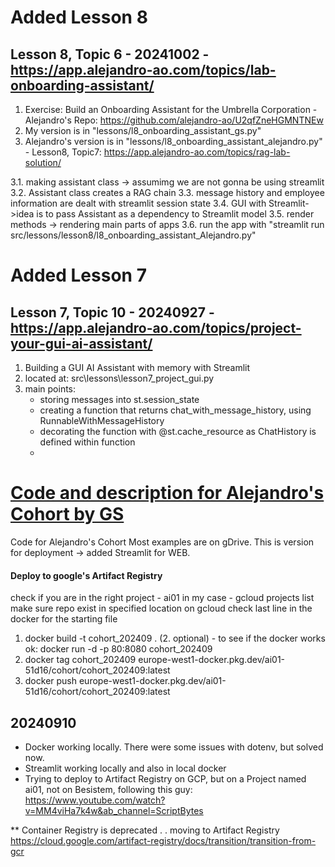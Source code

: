 # Added Lesson 8

## Lesson 8, Topic 6 - 20241002 - https://app.alejandro-ao.com/topics/lab-onboarding-assistant/

1. Exercise: Build an Onboarding Assistant for the Umbrella Corporation - Alejandro's Repo: https://github.com/alejandro-ao/U2qfZneHGMNTNEw
2. My version is in "lessons/l8_onboarding_assistant_gs.py"
3. Alejandro's version is in "lessons/l8_onboarding_assistant_alejandro.py" - Lesson8, Topic7: https://app.alejandro-ao.com/topics/rag-lab-solution/

3.1. making assistant class -> assumimg we are not gonna be using streamlit
3.2. Assistant class creates a RAG chain
3.3. message history and employee information are dealt with streamlit session state
3.4. GUI with Streamlit->idea is to pass Assistant as a dependency to Streamlit model
3.5. render methods -> rendering main parts of apps
3.6. run the app with "streamlit run src/lessons/lesson8/l8_onboarding_assistant_Alejandro.py"

# Added Lesson 7

## Lesson 7, Topic 10 - 20240927 - https://app.alejandro-ao.com/topics/project-your-gui-ai-assistant/

1.  Building a GUI AI Assistant with memory with Streamlit
2.  located at: src\lessons\lesson7_project_gui.py
3.  main points:
    - storing messages into st.session_state
    - creating a function that returns chat_with_message_history, using RunnableWithMessageHistory
    - decorating the function with @st.cache_resource as ChatHistory is defined within function
    -

# [Code and description for Alejandro's Cohort by GS](https://course.alejandro-ao.com/)

Code for Alejandro's Cohort
Most examples are on gDrive.
This is version for deployment -> added Streamlit for WEB.

#### Deploy to google's Artifact Registry

check if you are in the right project - ai01 in my case -
gcloud projects list
make sure repo exist in specified location on gcloud
check last line in the docker for the starting file

1. docker build -t cohort_202409 .
   (2. optional) - to see if the docker works ok: docker run -d -p 80:8080 cohort_202409
2. docker tag cohort_202409 europe-west1-docker.pkg.dev/ai01-51d16/cohort/cohort_202409:latest
3. docker push europe-west1-docker.pkg.dev/ai01-51d16/cohort/cohort_202409:latest

## 20240910

- Docker working locally. There were some issues with dotenv, but solved now.
- Streamlit working locally and also in local docker
- Trying to deploy to Artifact Registry on GCP, but on a Project named ai01, not on Besistem, following this guy: https://www.youtube.com/watch?v=MM4viHa7k4w&ab_channel=ScriptBytes

\*\* Container Registry is deprecated . . moving to Artifact Registry
https://cloud.google.com/artifact-registry/docs/transition/transition-from-gcr
